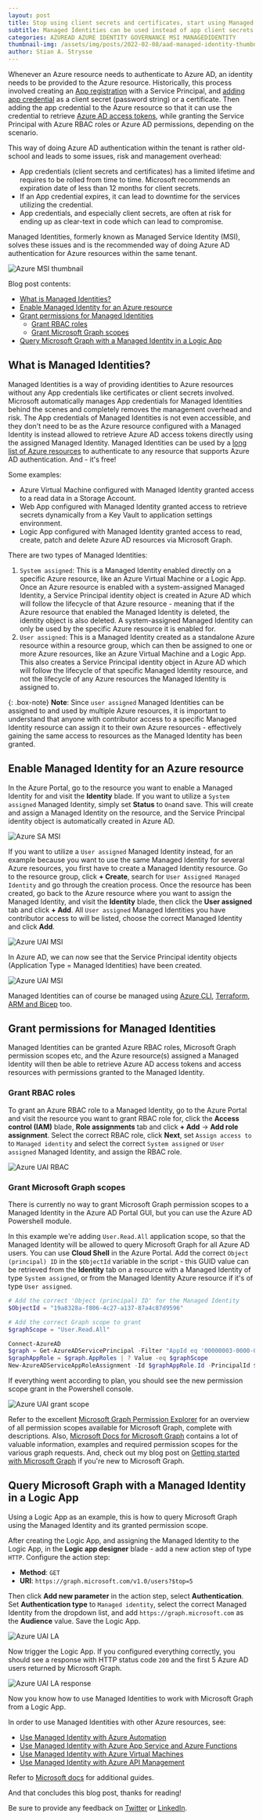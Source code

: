 ```yaml
---
layout: post
title: Stop using client secrets and certificates, start using Managed Identities
subtitle: Managed Identities can be used instead of app client secrets and certificates for Azure resources authenticating to Azure AD. Let's look at what what a Managed Identity is and how to use it.
categories: AZUREAD AZURE IDENTITY GOVERNANCE MSI MANAGEDIDENTITY
thumbnail-img: /assets/img/posts/2022-02-08/aad-managed-identity-thumbnail.png
author: Stian A. Strysse
---
```


Whenever an Azure resource needs to authenticate to Azure AD, an identity needs to be provided to the Azure resource. Historically, this process involved creating an [App registration](https://docs.microsoft.com/en-us/azure/active-directory/develop/app-objects-and-service-principals#application-object) with a Service Principal, and [adding app credential](https://docs.microsoft.com/en-us/azure/active-directory/develop/quickstart-register-app#add-credentials) as a client secret (password string) or a certificate. Then adding the app credential to the Azure resource so that it can use the credential to retrieve [Azure AD access tokens](https://docs.microsoft.com/en-us/azure/active-directory/develop/access-tokens), while granting the Service Principal with Azure RBAC roles or Azure AD permissions, depending on the scenario.

This way of doing Azure AD authentication within the tenant is rather old-school and leads to some issues, risk and management overhead:

- App credentials (client secrets and certificates) has a limited lifetime and requires to be rolled from time to time. Microsoft recommends an expiration date of less than 12 months for client secrets.
- If an App credential expires, it can lead to downtime for the services utilizing the credential.
- App credentials, and especially client secrets, are often at risk for ending up as clear-text in code which can lead to compromise.

Managed Identities, formerly known as Managed Service Identity (MSI), solves these issues and is the recommended way of doing Azure AD authentication for Azure resources within the same tenant.

![Azure MSI thumbnail](/assets/img/posts/2022-02-08/aad-managed-identity-thumbnail.png)

Blog post contents:

- [What is Managed Identities?](#what-is-managed-identities)
- [Enable Managed Identity for an Azure resource](#enable-managed-identity-for-an-azure-resource)
- [Grant permissions for Managed Identities](#grant-permissions-for-managed-identities)
    - [Grant RBAC roles](#grant-rbac-roles)
    - [Grant Microsoft Graph scopes](#grant-microsoft-graph-scopes)
- [Query Microsoft Graph with a Managed Identity in a Logic App](#query-microsoft-graph-with-a-managed-identity-in-a-logic-app)


## What is Managed Identities?

Managed Identities is a way of providing identities to Azure resources without any App credentials like certificates or client secrets involved. Microsoft automatically manages App credentials for Managed Identities behind the scenes and completely removes the management overhead and risk. The App credentials of Managed Identities is not even accessible, and they don't need to be as the Azure resource configured with a Managed Identity is instead allowed to retrieve Azure AD access tokens directly using the assigned Managed Identity. Managed Identities can be used by a [long list of Azure resources](https://docs.microsoft.com/en-us/azure/active-directory/managed-identities-azure-resources/managed-identities-status) to authenticate to any resource that supports Azure AD authentication. And - it's free!

Some examples:

- Azure Virtual Machine configured with Managed Identity granted access to a read data in a Storage Account.
- Web App configured with Managed Identity granted access to retrieve secrets dynamically from a Key Vault to application settings environment.
- Logic App configured with Managed Identity granted access to read, create, patch and delete Azure AD resources via Microsoft Graph.

There are two types of Managed Identities:

1. `System assigned`: This is a Managed Identity enabled directly on a specific Azure resource, like an Azure Virtual Machine or a Logic App. Once an Azure resource is enabled with a system-assigned Managed Identity, a Service Principal identity object is created in Azure AD which will follow the lifecycle of that Azure resource - meaning that if the Azure resource that enabled the Managed Identity is deleted, the identity object is also deleted. A system-assigned Managed Identity can only be used by the specific Azure resource it is enabled for.
2. `User assigned`: This is a Managed Identity created as a standalone Azure resource within a resource group, which can then be assigned to one or more Azure resources, like an Azure Virtual Machine and a Logic App. This also creates a Service Principal identity object in Azure AD which will follow the lifecycle of that specific Managed Identity resource, and not the lifecycle of any Azure resources the Managed Identity is assigned to.

{: .box-note}
**Note**: Since `user assigned` Managed Identities can be assigned to and used by multiple Azure resources, it is important to understand that anyone with contributor access to a specific Managed Identity resource can assign it to their own Azure resources - effectively gaining the same access to resources as the Managed Identity has been granted.

## Enable Managed Identity for an Azure resource

In the Azure Portal, go to the resource you want to enable a Managed Identity for and visit the **Identity** blade. If you want to utilize a `System assigned` Managed Identity, simply set **Status** to `On`and save. This will create and assign a Managed Identity on the resource, and the Service Principal identity object is automatically created in Azure AD.

![Azure SA MSI](/assets/img/posts/2022-02-08/aad-sa-msi.png)

If you want to utilize a `User assigned` Managed Identity instead, for an example because you want to use the same Managed Identity for several Azure resources, you first have to create a Managed Identity resource. Go to the resource group, click **+ Create**, search for `User Assigned Managed Identity` and go through the creation process. Once the resource has been created, go back to the Azure resource where you want to assign the Managed Identity, and visit the **Identity** blade, then click the **User assigned** tab and click **+ Add**. All `User assigned` Managed Identities you have contributor access to will be listed, choose the correct Managed Identity and click **Add**.

![Azure UAI MSI](/assets/img/posts/2022-02-08/aad-uai-msi.png)

In Azure AD, we can now see that the Service Principal identity objects (Application Type = Managed Identities) have been created.

![Azure UAI MSI](/assets/img/posts/2022-02-08/aad-identities.png)

Managed Identities can of course be managed using [Azure CLI](https://docs.microsoft.com/en-us/azure/active-directory/managed-identities-azure-resources/qs-configure-cli-windows-vm#enable-system-assigned-managed-identity-on-an-existing-azure-vm), [Terraform](https://registry.terraform.io/providers/hashicorp/azurerm/latest/docs/resources/user_assigned_identity), [ARM and Bicep](https://docs.microsoft.com/en-us/azure/active-directory/managed-identities-azure-resources/qs-configure-template-windows-vm) too.

## Grant permissions for Managed Identities

Managed Identities can be granted Azure RBAC roles, Microsoft Graph permission scopes etc, and the Azure resource(s) assigned a Managed Identity will then be able to retrieve Azure AD access tokens and access resources with permissions granted to the Managed Identity.

### Grant RBAC roles

To grant an Azure RBAC role to a Managed Identity, go to the Azure Portal and visit the resource you want to grant RBAC role for, click the **Access control (IAM)** blade, **Role assignments** tab and click **+ Add** -> **Add role assignment**. Select the correct RBAC role, click **Next**, set `Assign access to` to `Managed identity` and select the correct `System assigned` or `User assigned` Managed Identity, and assign the RBAC role.

![Azure UAI RBAC](/assets/img/posts/2022-02-08/aad-uai-rbac.png)

### Grant Microsoft Graph scopes

There is currently no way to grant Microsoft Graph permission scopes to a Managed Identity in the Azure AD Portal GUI, but you can use the Azure AD Powershell module. 

In this example we're adding `User.Read.All` application scope, so that the Managed Identity will be allowed to query Microsoft Graph for all Azure AD users. You can use **Cloud Shell** in the Azure Portal. Add the correct `Object (principal) ID` in the `$ObjectId` variable in the script - this GUID value can be retrieved from the **Identity** tab on a resource with a Managed Identity of type `System assigned`, or from the Managed Identity Azure resource if it's of type `User assigned`.

```powershell
# Add the correct 'Object (principal) ID' for the Managed Identity
$ObjectId = "19a8328a-f806-4c27-a137-87a4c87d9596"

# Add the correct Graph scope to grant
$graphScope = "User.Read.All"

Connect-AzureAD
$graph = Get-AzureADServicePrincipal -Filter "AppId eq '00000003-0000-0000-c000-000000000000'" 
$graphAppRole = $graph.AppRoles | ? Value -eq $graphScope
New-AzureADServiceAppRoleAssignment -Id $graphAppRole.Id -PrincipalId $ObjectId -ResourceId $graph.ObjectId -ObjectID $ObjectID
```

If everything went according to plan, you should see the new permission scope grant in the Powershell console.

![Azure UAI grant scope](/assets/img/posts/2022-02-08/aad-uai-grantscope.png)

Refer to the excellent [Microsoft Graph Permission Explorer](https://graphpermissions.merill.net/index.html) for an overview of all permission scopes available for Microsoft Graph, complete with descriptions. Also, [Microsoft Docs for Microsoft Graph](https://docs.microsoft.com/en-us/graph/) contains a lot of valuable information, examples and required permission scopes for the various graph requests. And, check out my blog post on [Getting started with Microsoft Graph](https://learningbydoing.cloud/blog/getting-started-with-microsoft-graph/) if you're new to Microsoft Graph.

## Query Microsoft Graph with a Managed Identity in a Logic App

Using a Logic App as an example, this is how to query Microsoft Graph using the Managed Identity and its granted permission scope.

After creating the Logic App, and assigning the Managed Identity to the Logic App, in the **Logic app designer** blade - add a new action step of type `HTTP`. Configure the action step:

- **Method**: `GET`
- **URI**: `https://graph.microsoft.com/v1.0/users?$top=5`

Then click **Add new parameter** in the action step, select **Authentication**. Set **Authentication type** to `Managed identity`, select the correct Managed Identity from the dropdown list, and add `https://graph.microsoft.com` as the **Audience** value. Save the Logic App.

![Azure UAI LA](/assets/img/posts/2022-02-08/la-graph-query.png)

Now trigger the Logic App. If you configured everything correctly, you should see a response with HTTP status code `200` and the first 5 Azure AD users returned by Microsoft Graph.

![Azure UAI LA response](/assets/img/posts/2022-02-08/la-graph-response.png)

Now you know how to use Managed Identities to work with Microsoft Graph from a Logic App. 

In order to use Managed Identities with other Azure resources, see:

- [Use Managed Identity with Azure Automation](https://docs.microsoft.com/en-us/azure/automation/automation-security-overview#managed-identities)
- [Use Managed Identity with Azure App Service and Azure Functions](https://docs.microsoft.com/en-us/azure/app-service/overview-managed-identity)
- [Use Managed Identity with Azure Virtual Machines](https://docs.microsoft.com/en-us/azure/active-directory/managed-identities-azure-resources/how-managed-identities-work-vm)
- [Use Managed Identity with Azure API Management](https://docs.microsoft.com/en-us/azure/api-management/api-management-howto-use-managed-service-identity)

Refer to [Microsoft docs](https://docs.microsoft.com/en-us/azure/active-directory/managed-identities-azure-resources/managed-identities-status) for additional guides.

And that concludes this blog post, thanks for reading!

Be sure to provide any feedback on [Twitter](https://twitter.com/stianstrysse/status/1482325535703379969) or [LinkedIn](https://www.linkedin.com/posts/stianstrysse_control-access-to-azure-storage-blobs-with-activity-6888090844876832768-mxFq).
